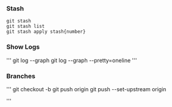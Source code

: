 
### Stash
```
git stash 
git stash list
git stash apply stash{number}
```


### Show Logs
'''
git log --graph
git log --graph --pretty=oneline
'''

### Branches 
'''
git checkout -b <branch name>
git push origin <branch name>
git push --set-upstream origin <branch name>

'''
